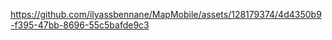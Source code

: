 

https://github.com/ilyassbennane/MapMobile/assets/128179374/4d4350b9-f395-47bb-8696-55c5bafde9c3

